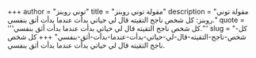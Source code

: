 +++
author = "توني روبنز"
title = "مقولة توني روبنز"
description = "مقولة توني روبنز: كل شخص ناجح التقيته قال لي حياتي بدأت عندما بدأت أثق بنفسي."
quote = '''كل شخص ناجح التقيته قال لي حياتي بدأت عندما بدأت أثق بنفسي.'''
slug = "كل-شخص-ناجح-التقيته-قال-لي-حياتي-بدأت-عندما-بدأت-أثق-بنفسي"
+++
كل شخص ناجح التقيته قال لي حياتي بدأت عندما بدأت أثق بنفسي.
